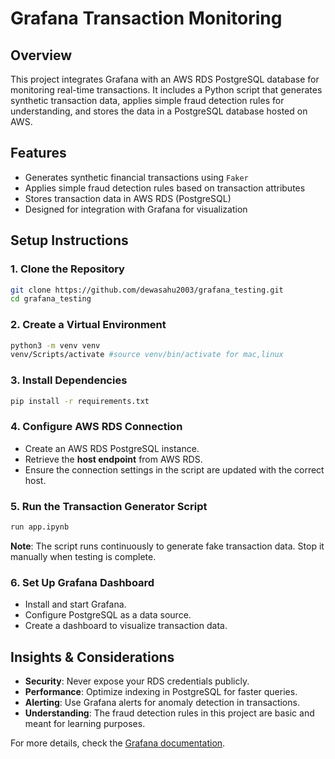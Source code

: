 # Grafana Transaction Monitoring

## Overview

This project integrates Grafana with an AWS RDS PostgreSQL database for monitoring real-time transactions. It includes a Python script that generates synthetic transaction data, applies simple fraud detection rules for understanding, and stores the data in a PostgreSQL database hosted on AWS.

## Features

- Generates synthetic financial transactions using `Faker`
- Applies simple fraud detection rules based on transaction attributes
- Stores transaction data in AWS RDS (PostgreSQL)
- Designed for integration with Grafana for visualization

## Setup Instructions

### 1. Clone the Repository

```bash
git clone https://github.com/dewasahu2003/grafana_testing.git
cd grafana_testing
```

### 2. Create a Virtual Environment

```bash
python3 -m venv venv
venv/Scripts/activate #source venv/bin/activate for mac,linux
```

### 3. Install Dependencies

```bash
pip install -r requirements.txt
```

### 4. Configure AWS RDS Connection

- Create an AWS RDS PostgreSQL instance.
- Retrieve the **host endpoint** from AWS RDS.
- Ensure the connection settings in the script are updated with the correct host.

### 5. Run the Transaction Generator Script

```bash
run app.ipynb
```

**Note**: The script runs continuously to generate fake transaction data. Stop it manually when testing is complete.

### 6. Set Up Grafana Dashboard

- Install and start Grafana.
- Configure PostgreSQL as a data source.
- Create a dashboard to visualize transaction data.

## Insights & Considerations

- **Security**: Never expose your RDS credentials publicly.
- **Performance**: Optimize indexing in PostgreSQL for faster queries.
- **Alerting**: Use Grafana alerts for anomaly detection in transactions.
- **Understanding**: The fraud detection rules in this project are basic and meant for learning purposes.

For more details, check the [Grafana documentation](https://grafana.com/docs/).

